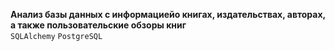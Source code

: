 **Анализ базы данных с информациейо книгах, издательствах, авторах, а также пользовательские обзоры книг**   
`SQLAlchemy` `PostgreSQL`

